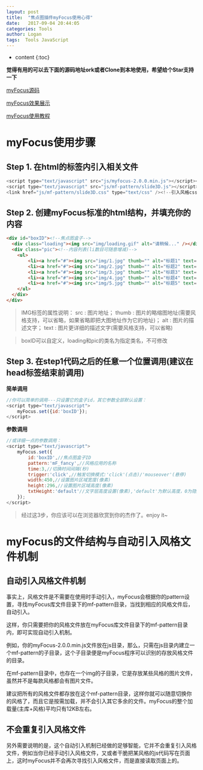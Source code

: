 ```yaml
---
layout: post
title:  "焦点图插件myFocus使用心得"
date:   2017-09-04 20:44:05
categories: Tools
author: Logan
tags:  Tools JavaScript
---
```


* content
{:toc}

**觉得有用的可以去下面的源码地址ork或者Clone到本地使用，希望给个Star支持一下**

[myFocus源码](https://github.com/logan70/myfocus "myFocus源码")

[myFocus效果展示](https://logan70.github.io/myfocus/ "myFocus效果展示")

[myFocus使用教程](https://logan70.github.io/2017/09/04/how-to-use-myfocus/ "myFocus使用教程")

# myFocus使用步骤

## Step 1. 在html的标签内引入相关文件

```js
<script type="text/javascript" src="js/myfocus-2.0.0.min.js"></script><!--引入myFocus库-->
<script type="text/javascript" src="js/mf-pattern/slide3D.js"></script><!--引入风格js文件-->
<link href="js/mf-pattern/slide3D.css" type="text/css" /><!--引入风格css文件-->
```




## Step 2. 创建myFocus标准的html结构，并填充你的内容

```html
<div id="boxID"><!--焦点图盒子-->
  <div class="loading"><img src="img/loading.gif" alt="请稍候..." /></div><!--载入画面(可删除)-->
  <div class="pic"><!--内容列表(li数目可随意增减)-->
  	<ul>
        <li><a href="#"><img src="img/1.jpg" thumb="" alt="标题1" text="详细描述1" /></a></li>
        <li><a href="#"><img src="img/2.jpg" thumb="" alt="标题2" text="详细描述2" /></a></li>
        <li><a href="#"><img src="img/3.jpg" thumb="" alt="标题3" text="详细描述3" /></a></li>
        <li><a href="#"><img src="img/4.jpg" thumb="" alt="标题4" text="详细描述4" /></a></li>
        <li><a href="#"><img src="img/5.jpg" thumb="" alt="标题5" text="详细描述5" /></a></li>
  	</ul>
  </div>
</div>
```

>IMG标签的属性说明：
>src : 图片地址；
>thumb : 图片的略缩图地址(需要风格支持，可以省略，如果省略即把大图地址作为它的地址)；
>alt : 图片的描述文字；
>text : 图片更详细的描述文字(需要风格支持，可以省略)

>boxID可以自定义，loading和pic的类名为指定类名，不可修改

## Step 3. 在step1代码之后的任意一个位置调用(建议在head标签结束前调用)

**简单调用**

```js
//你可以简单的调用---只设置它的盒子id，其它参数全部默认设置：
<script type="text/javascript">
	myFocus.set({id:'boxID'});
</script>
```

**参数调用**

```js
//或详细一点的参数调用：
<script type="text/javascript">
	myFocus.set({
	    id:'boxID',//焦点图盒子ID
	    pattern:'mF_fancy',//风格应用的名称
	    time:3,//切换时间间隔(秒)
	    trigger:'click',//触发切换模式:'click'(点击)/'mouseover'(悬停)
	    width:450,//设置图片区域宽度(像素)
	    height:296,//设置图片区域高度(像素)
	    txtHeight:'default'//文字层高度设置(像素),'default'为默认高度，0为隐藏
	});
</script>
```

>经过这3步，你应该可以在浏览器欣赏到你的杰作了。enjoy it~

# myFocus的文件结构与自动引入风格文件机制

## 自动引入风格文件机制

事实上，风格文件是不需要在使用时手动引入，myFocus会根据你的pattern设置，寻找myFocus库文件目录下的mf-pattern目录，当找到相应的风格文件后，自动引入。

这样，你只需要把你的风格文件放在myFocus库文件目录下的mf-pattern目录内，即可实现自动引入机制。

例如，你的myFocus-2.0.0.min.js文件放在js目录，那么，只需在js目录内建立一个mf-pattern的子目录，这个子目录便是myFocus程序可以识别的存放风格文件的目录。

在mf-pattern目录中，也存在一个img的子目录，它是存放某些风格的图片文件，虽然并不是每款风格都会有图片文件。

建议把所有的风格文件都存放在这个mf-pattern目录，这样你就可以随意切换你的风格了，而且它是按需加载，并不会引入其它多余的文件。myFocus的整个加载量(主库+风格)平均只有12KB左右。

## 不会重复引入风格文件

另外需要说明的是，这个自动引入机制已经做的足够智能，它并不会重复引入风格文件，例如当你已经手动引入风格文件，又或者干脆把某风格的js代码写在页面上，这时myFocus并不会再次寻找引入风格文件，而是直接读取页面上的。